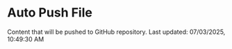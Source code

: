 # Auto Push File

Content that will be pushed to GitHub repository.
Last updated: 07/03/2025, 10:49:30 AM